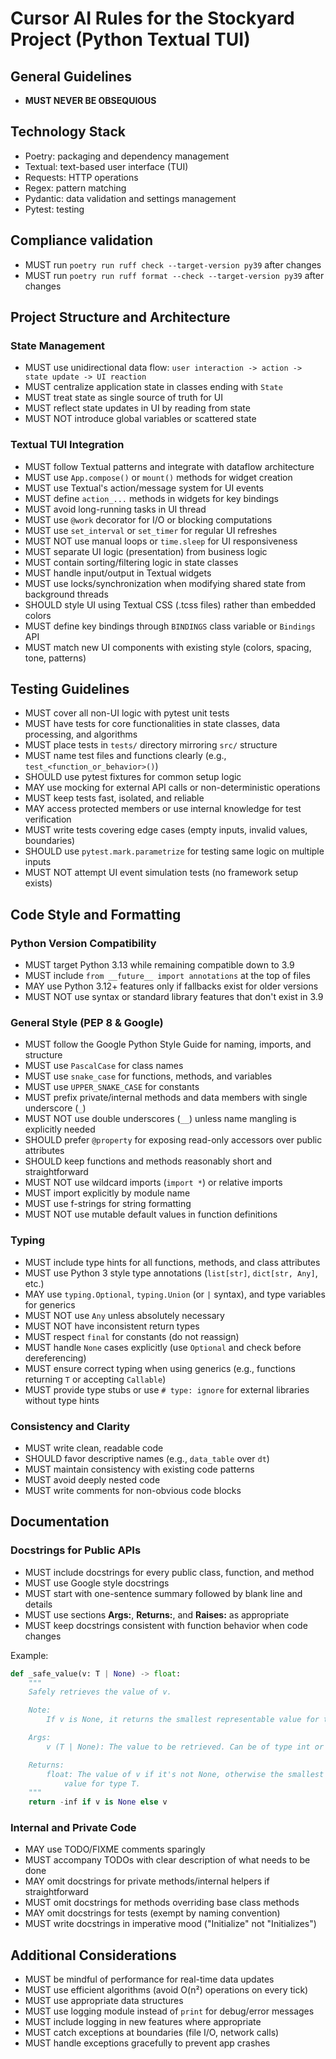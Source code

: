 # Cursor AI Rules for the Stockyard Project (Python Textual TUI)

## General Guidelines

- **MUST NEVER BE OBSEQUIOUS**

## Technology Stack

- Poetry: packaging and dependency management
- Textual: text-based user interface (TUI)
- Requests: HTTP operations
- Regex: pattern matching
- Pydantic: data validation and settings management
- Pytest: testing

## Compliance validation

- MUST run `poetry run ruff check --target-version py39` after changes
- MUST run `poetry run ruff format --check --target-version py39` after changes

## Project Structure and Architecture

### State Management

- MUST use unidirectional data flow: `user interaction -> action -> state update -> UI reaction`
- MUST centralize application state in classes ending with `State`
- MUST treat state as single source of truth for UI
- MUST reflect state updates in UI by reading from state
- MUST NOT introduce global variables or scattered state

### Textual TUI Integration

- MUST follow Textual patterns and integrate with dataflow architecture
- MUST use `App.compose()` or `mount()` methods for widget creation
- MUST use Textual's action/message system for UI events
- MUST define `action_...` methods in widgets for key bindings
- MUST avoid long-running tasks in UI thread
- MUST use `@work` decorator for I/O or blocking computations
- MUST use `set_interval` or `set_timer` for regular UI refreshes
- MUST NOT use manual loops or `time.sleep` for UI responsiveness
- MUST separate UI logic (presentation) from business logic
- MUST contain sorting/filtering logic in state classes
- MUST handle input/output in Textual widgets
- MUST use locks/synchronization when modifying shared state from background threads
- SHOULD style UI using Textual CSS (.tcss files) rather than embedded colors
- MUST define key bindings through `BINDINGS` class variable or `Bindings` API
- MUST match new UI components with existing style (colors, spacing, tone, patterns)

## Testing Guidelines

- MUST cover all non-UI logic with pytest unit tests
- MUST have tests for core functionalities in state classes, data processing, and algorithms
- MUST place tests in `tests/` directory mirroring `src/` structure
- MUST name test files and functions clearly (e.g., `test_<function_or_behavior>()`)
- SHOULD use pytest fixtures for common setup logic
- MAY use mocking for external API calls or non-deterministic operations
- MUST keep tests fast, isolated, and reliable
- MAY access protected members or use internal knowledge for test verification
- MUST write tests covering edge cases (empty inputs, invalid values, boundaries)
- SHOULD use `pytest.mark.parametrize` for testing same logic on multiple inputs
- MUST NOT attempt UI event simulation tests (no framework setup exists)

## Code Style and Formatting

### Python Version Compatibility

- MUST target Python 3.13 while remaining compatible down to 3.9
- MUST include `from __future__ import annotations` at the top of files
- MAY use Python 3.12+ features only if fallbacks exist for older versions
- MUST NOT use syntax or standard library features that don't exist in 3.9

### General Style (PEP 8 & Google)

- MUST follow the Google Python Style Guide for naming, imports, and structure
- MUST use `PascalCase` for class names
- MUST use `snake_case` for functions, methods, and variables
- MUST use `UPPER_SNAKE_CASE` for constants
- MUST prefix private/internal methods and data members with single underscore (`_`)
- MUST NOT use double underscores (`__`) unless name mangling is explicitly needed
- SHOULD prefer `@property` for exposing read-only accessors over public attributes
- SHOULD keep functions and methods reasonably short and straightforward
- MUST NOT use wildcard imports (`import *`) or relative imports
- MUST import explicitly by module name
- MUST use f-strings for string formatting
- MUST NOT use mutable default values in function definitions

### Typing

- MUST include type hints for all functions, methods, and class attributes
- MUST use Python 3 style type annotations (`list[str]`, `dict[str, Any]`, etc.)
- MAY use `typing.Optional`, `typing.Union` (or `|` syntax), and type variables for generics
- MUST NOT use `Any` unless absolutely necessary
- MUST NOT have inconsistent return types
- MUST respect `final` for constants (do not reassign)
- MUST handle `None` cases explicitly (use `Optional` and check before dereferencing)
- MUST ensure correct typing when using generics (e.g., functions returning `T` or accepting `Callable`)
- MUST provide type stubs or use `# type: ignore` for external libraries without type hints

### Consistency and Clarity

- MUST write clean, readable code
- SHOULD favor descriptive names (e.g., `data_table` over `dt`)
- MUST maintain consistency with existing code patterns
- MUST avoid deeply nested code
- MUST write comments for non-obvious code blocks

## Documentation

### Docstrings for Public APIs

- MUST include docstrings for every public class, function, and method
- MUST use Google style docstrings
- MUST start with one-sentence summary followed by blank line and details
- MUST use sections **Args:**, **Returns:**, and **Raises:** as appropriate
- MUST keep docstrings consistent with function behavior when code changes

Example:

```python
def _safe_value(v: T | None) -> float:
    """
    Safely retrieves the value of v.

    Note:
        If v is None, it returns the smallest representable value for type T.

    Args:
        v (T | None): The value to be retrieved. Can be of type int or float.

    Returns:
        float: The value of v if it's not None, otherwise the smallest representable
            value for type T.
    """
    return -inf if v is None else v
```

### Internal and Private Code

- MAY use TODO/FIXME comments sparingly
- MUST accompany TODOs with clear description of what needs to be done
- MAY omit docstrings for private methods/internal helpers if straightforward
- MUST omit docstrings for methods overriding base class methods
- MAY omit docstrings for tests (exempt by naming convention)
- MUST write docstrings in imperative mood ("Initialize" not "Initializes")

## Additional Considerations

- MUST be mindful of performance for real-time data updates
- MUST use efficient algorithms (avoid O(n²) operations on every tick)
- MUST use appropriate data structures
- MUST use logging module instead of `print` for debug/error messages
- MUST include logging in new features where appropriate
- MUST catch exceptions at boundaries (file I/O, network calls)
- MUST handle exceptions gracefully to prevent app crashes
